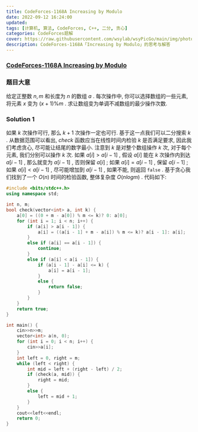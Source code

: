 ```yaml
---
title: CodeForces-1168A Increasing by Modulo 
date: 2022-09-12 16:24:00
updated:
tags: [计算机, 算法, CodeForces, C++, 二分, 贪心]
categories: CodeForces题解
cover: https://raw.githubusercontent.com/wsylab/wsyPicGo/main/img/photo-1662574428878-6969eba0b86c
description: CodeForces-1168A「Increasing by Modulo」的思考与解答
---
```

### [CodeForces-1168A Increasing by Modulo](https://codeforces.com/problemset/problem/1168/A)
### 题目大意
给定正整数 $n, m$ 和长度为 $n$ 的数组 $a$ . 每次操作中, 你可以选择数组的一些元素, 将元素 $x$ 变为 $(x + 1)\%m$ . 求让数组变为单调不减数组的最少操作次数.
### Solution 1
如果 $k$ 次操作可行, 那么 $k + 1$ 次操作一定也可行. 基于这一点我们可以二分搜索 $k$ . 从数据范围可以看出, $check$ 函数应当在线性时间内检验 $k$ 是否满足要求, 因此我们考虑贪心, 尽可能让结尾的数字最小. 注意到 $k$ 是对整个数组操作 $k$ 次, 对于每个元素, 我们分别可以操作 $k$ 次. 如果 $a[i] > a[i - 1]$ , 假设 $a[i]$ 能在 $k$ 次操作内到达 $a[i - 1]$ , 那么就变为 $a[i - 1]$ , 否则保留 $a[i]$ ; 如果 $a[i] = a[i - 1]$ , 保留 $a[i - 1]$ ; 如果 $a[i] < a[i - 1]$ , 尽可能增加到 $a[i - 1]$ , 如果不能, 则返回 `false` . 基于贪心我们找到了一个 $O(n)$ 时间的检验函数, 整体复杂度 $O(nlogm)$ .
代码如下:
```C++
#include <bits/stdc++.h>
using namespace std;

int n, m;
bool check(vector<int> a, int k) {
    a[0] = ((0 + m - a[0]) % m <= k)? 0: a[0];
    for (int i = 1; i < n; i++) {
        if (a[i] > a[i - 1]) {
            a[i] = ((a[i - 1] + m - a[i]) % m <= k)? a[i - 1]: a[i];
        }
        else if (a[i] == a[i - 1]) {
            continue;
        }
        else if (a[i] < a[i - 1]) {
            if (a[i - 1] - a[i] <= k) {
                a[i] = a[i - 1];
            }
            else {
                return false;
            }
        }
    }
    return true;
}

int main() {
    cin>>n>>m;
    vector<int> a(n, 0);
    for (int i = 0; i < n; i++) {
        cin>>a[i];
    }
    int left = 0, right = m;
    while (left < right) {
        int mid = left + (right - left) / 2;
        if (check(a, mid)) {
            right = mid;
        }
        else {
            left = mid + 1;
        }
    }
    cout<<left<<endl;
    return 0;
}
```